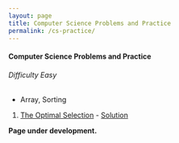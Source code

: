 ```yaml
---
layout: page
title: Computer Science Problems and Practice
permalink: /cs-practice/
---
```


#### <span class="icon-file-binary"></span> Computer Science Problems and Practice

###### <span class="icon-section"></span> Difficulty Easy
+ Array, Sorting
 1. [The Optimal Selection](https://practice.geeksforgeeks.org/problems/the-optimal-selection/0) - [Solution](https://bitbucket.org/intern0t/computer-science-practice/src/8d0b3a7510374bf360bfb69ad957cce0d09dd148/TheOptimalSelection.java?at=master&fileviewer=file-view-default)

**Page under development.**
